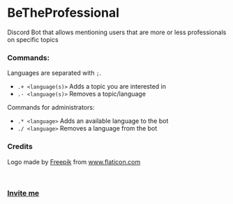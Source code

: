 # BeTheProfessional

Discord Bot that allows mentioning users that are more or less professionals on specific topics


### Commands:
Languages are separated with `;`.
- `.+ <language(s)>` Adds a topic you are interested in
- `.- <language(s)>` Removes a topic/language


Commands for administrators:
- `.* <language>` Adds an available language to the bot 
- `./ <language>` Removes a language from the bot


### Credits
Logo made by [Freepik](http://www.freepik.com/) from www.flaticon.com

<br>

### [Invite me](https://discordapp.com/api/oauth2/authorize?client_id=349222867344424970&permissions=268503104&scope=bot)